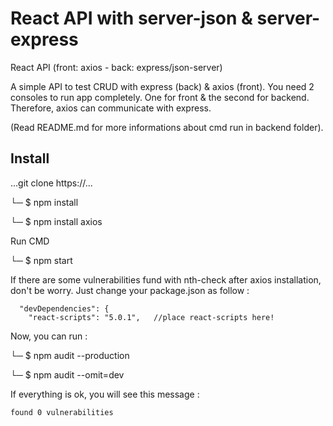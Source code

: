 # React API with server-json & server-express


React API (front: axios - back: express/json-server)

A simple API to test CRUD with express (back) & axios (front). You need 2 consoles to run app completely. One for front & the second for backend. Therefore, axios can communicate with express.

(Read README.md for more informations about cmd run in backend folder).

## Install

...git clone https://...

└─ $ npm install

└─ $ npm install axios

Run CMD

└─ $ npm start

If there are some vulnerabilities fund with nth-check after axios installation, don't be worry. Just change your package.json as follow :

```
  "devDependencies": {
    "react-scripts": "5.0.1",   //place react-scripts here!
 ```

Now, you can run :

└─ $ npm audit --production

└─ $ npm audit --omit=dev

If everything is ok, you will see this message :

    found 0 vulnerabilities
